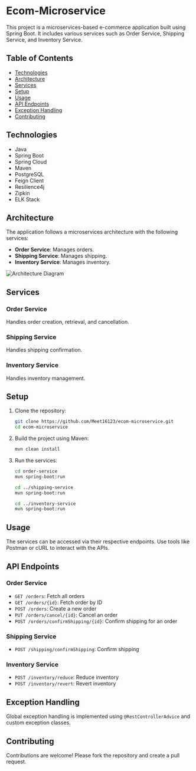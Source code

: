 # Ecom-Microservice

This project is a microservices-based e-commerce application built using Spring Boot. It includes various services such as Order Service, Shipping Service, and Inventory Service.

## Table of Contents

- [Technologies](#technologies)
- [Architecture](#architecture)
- [Services](#services)
- [Setup](#setup)
- [Usage](#usage)
- [API Endpoints](#api-endpoints)
- [Exception Handling](#exception-handling)
- [Contributing](#contributing)

## Technologies

- Java
- Spring Boot
- Spring Cloud
- Maven
- PostgreSQL
- Feign Client
- Resilience4j
- Zipkin
- ELK Stack 

## Architecture

The application follows a microservices architecture with the following services:

- **Order Service**: Manages orders.
- **Shipping Service**: Manages shipping.
- **Inventory Service**: Manages inventory.

![Architecture Diagram](Diagram.png)

## Services

### Order Service

Handles order creation, retrieval, and cancellation.

### Shipping Service

Handles shipping confirmation.

### Inventory Service

Handles inventory management.

## Setup

1. Clone the repository:
   ```sh
   git clone https://github.com/Meet16123/ecom-microservice.git
   cd ecom-microservice
   ```

2. Build the project using Maven:
   ```sh
   mvn clean install
   ```

3. Run the services:
   ```sh
   cd order-service
   mvn spring-boot:run
   
   cd ../shipping-service
   mvn spring-boot:run
   
   cd ../inventory-service
   mvn spring-boot:run
   ```

## Usage

The services can be accessed via their respective endpoints. Use tools like Postman or cURL to interact with the APIs.

## API Endpoints

### Order Service
- `GET /orders`: Fetch all orders
- `GET /orders/{id}`: Fetch order by ID
- `POST /orders`: Create a new order
- `PUT /orders/cancel/{id}`: Cancel an order
- `POST /orders/confirmShipping/{id}`: Confirm shipping for an order

### Shipping Service
- `POST /shipping/confirmShipping`: Confirm shipping

### Inventory Service
- `POST /inventory/reduce`: Reduce inventory
- `POST /inventory/revert`: Revert inventory

## Exception Handling

Global exception handling is implemented using `@RestControllerAdvice` and custom exception classes.

## Contributing

Contributions are welcome! Please fork the repository and create a pull request.

